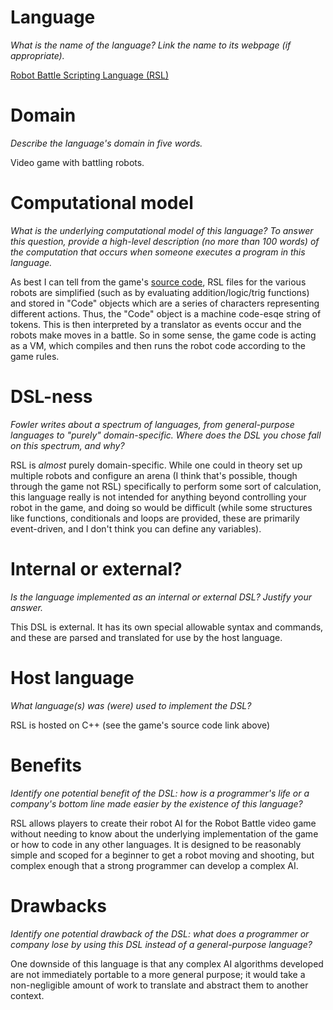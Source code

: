 # Language
_What is the name of the language? Link the name to its webpage 
(if appropriate)._

[Robot Battle Scripting Language (RSL)](http://www.robotbattle.com/gamedocs/)

# Domain
_Describe the language's domain in five words._

Video game with battling robots.

# Computational model
_What is the underlying computational model of this language? To answer this 
question, provide a high-level description (no more than 100 words) of the 
computation that occurs when someone executes a program in this language._

As best I can tell from the game's 
[source code](http://dev.robotbattle.com/cgi-bin/viewvc.cgi/rbdev/win32/trunk/),
RSL files for the various robots are simplified (such as by evaluating
addition/logic/trig functions) and stored in "Code" objects which are a
series of characters representing different actions. Thus, the "Code"
object is a machine code-esqe string of tokens. This is then
interpreted by a translator as events occur and the robots make moves in a
battle. So in some sense, the game code is acting as a VM, which compiles and
then runs the robot code according to the game rules.

# DSL-ness
_Fowler writes about a spectrum of languages, from general-purpose languages to 
"purely" domain-specific. Where does the DSL you chose fall on this spectrum, 
and why?_ 

RSL is _almost_ purely domain-specific. While one could in theory set up
multiple robots and configure an arena (I think that's possible, though through
the game not RSL) specifically to perform some sort of calculation, this
language really is not intended for anything beyond controlling your
robot in the game, and doing so would be difficult (while some structures
like functions, conditionals and loops are provided, these are primarily
event-driven, and I don't think you can define any variables).

# Internal or external?
_Is the language implemented as an internal or external DSL? 
Justify your answer._

This DSL is external. It has its own special allowable syntax and commands,
and these are parsed and translated for use by the host language.

# Host language
_What language(s) was (were) used to implement the DSL?_

RSL is hosted on C++ (see the game's source code link above)

# Benefits
_Identify one potential benefit of the DSL: how is a programmer's life or a 
company's bottom line made easier by the existence of this language?_

RSL allows players to create their robot AI for the Robot Battle video
game without needing to know about the underlying implementation of the game
or how to code in any other languages. It is designed to be reasonably simple
and scoped for a beginner to get a robot moving and shooting, but complex
enough that a strong programmer can develop a complex AI.

# Drawbacks
_Identify one potential drawback of the DSL: what does a programmer or company 
lose by using this DSL instead of a general-purpose language?_

One downside of this language is that any complex AI algorithms developed
are not immediately portable to a more general purpose; it would take a
non-negligible amount of work to translate and abstract them to another context.
